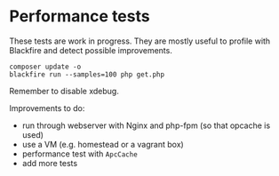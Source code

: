 # Performance tests

These tests are work in progress. They are mostly useful to profile with Blackfire and detect possible improvements.

```
composer update -o
blackfire run --samples=100 php get.php
```

Remember to disable xdebug.

Improvements to do:

- run through webserver with Nginx and php-fpm (so that opcache is used)
- use a VM (e.g. homestead or a vagrant box)
- performance test with `ApcCache`
- add more tests
